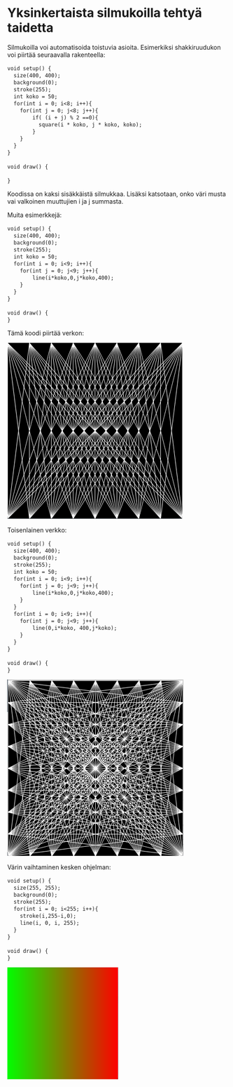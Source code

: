 # Yksinkertaista silmukoilla tehtyä taidetta
Silmukoilla voi automatisoida toistuvia asioita. Esimerkiksi shakkiruudukon voi piirtää seuraavalla rakenteella:

```processing
void setup() {
  size(400, 400);
  background(0);
  stroke(255);
  int koko = 50;
  for(int i = 0; i<8; i++){
    for(int j = 0; j<8; j++){
        if( (i + j) % 2 ==0){
          square(i * koko, j * koko, koko);
        }
    }
  }
}

void draw() {

}
```
Koodissa on kaksi sisäkkäistä silmukkaa. Lisäksi katsotaan, onko väri musta vai valkoinen muuttujien i ja j summasta.

Muita esimerkkejä:

```processing
void setup() {
  size(400, 400);
  background(0);
  stroke(255);
  int koko = 50;
  for(int i = 0; i<9; i++){
    for(int j = 0; j<9; j++){
        line(i*koko,0,j*koko,400);
    }
  }
}

void draw() {
}
```
Tämä koodi piirtää verkon:

![verkko](images/verkko.png)

Toisenlainen verkko:
```processing
void setup() {
  size(400, 400);
  background(0);
  stroke(255);
  int koko = 50;
  for(int i = 0; i<9; i++){
    for(int j = 0; j<9; j++){
        line(i*koko,0,j*koko,400);
    }
  }
  for(int i = 0; i<9; i++){
    for(int j = 0; j<9; j++){
        line(0,i*koko, 400,j*koko);
    }
  }
}

void draw() {
}
```
![verkko2](images/verkko2.png)


Värin vaihtaminen kesken ohjelman:
```processing
void setup() {
  size(255, 255);
  background(0);
  stroke(255);
  for(int i = 0; i<255; i++){
    stroke(i,255-i,0);
    line(i, 0, i, 255);
  }
}

void draw() {
}

```

![verkko2](images/color.png)
